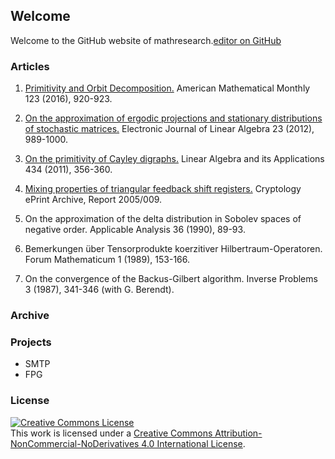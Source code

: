 ## Welcome

Welcome to the GitHub website of mathresearch.[editor on GitHub](https://github.com/mathresearch/mathresearch.github.io/edit/master/index.md)


### Articles 

1. [Primitivity and Orbit Decomposition.](http://www.jstor.org/stable/10.4169/amer.math.monthly.123.9.920) American Mathematical Monthly 123 (2016), 920-923.
2. [On the approximation of ergodic projections and stationary distributions of stochastic matrices.](http://repository.uwyo.edu/cgi/viewcontent.cgi?article=1570&context=ela) Electronic Journal of Linear Algebra 23 (2012), 989-1000.

3. [On the primitivity of Cayley digraphs.](http://www.sciencedirect.com/science/article/pii/S0024379510004374) Linear Algebra and its Applications 434 (2011), 356-360.

4. [Mixing  properties  of  triangular  feedback  shift  registers.](http://eprint.iacr.org/2005/009.pdf) Cryptology ePrint Archive, Report 2005/009.

5. On the approximation of the delta distribution in Sobolev spaces of negative order. Applicable Analysis 36 (1990), 89-93.

6. Bemerkungen über Tensorprodukte koerzitiver Hilbertraum-Operatoren. Forum Mathematicum 1 (1989), 153-166.

7. On the convergence of the Backus-Gilbert algorithm. Inverse Problems 3 (1987), 341-346 (with G. Berendt).

### Archive 



### Projects

- SMTP
- FPG

### License

<a rel="license" href="http://creativecommons.org/licenses/by-nc-nd/4.0/"><img alt="Creative Commons License" style="border-width:0" src="https://i.creativecommons.org/l/by-nc-nd/4.0/88x31.png" /></a><br />This work is licensed under a <a rel="license" href="http://creativecommons.org/licenses/by-nc-nd/4.0/">Creative Commons Attribution-NonCommercial-NoDerivatives 4.0 International License</a>.
